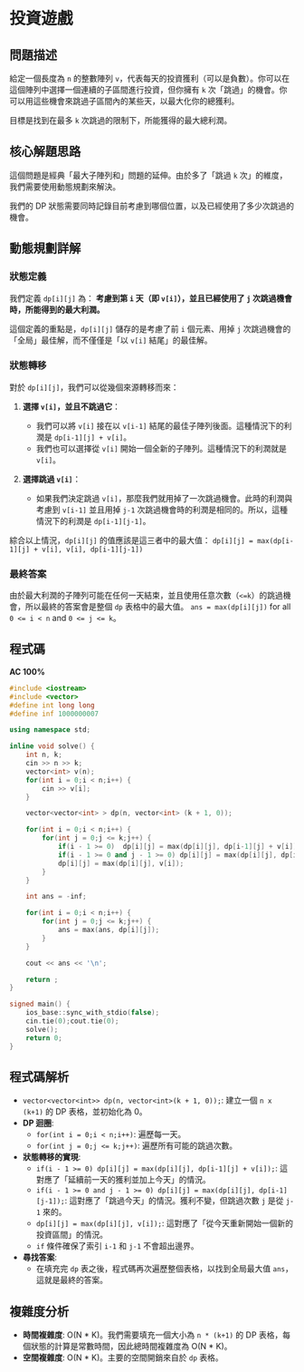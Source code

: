 # 投資遊戲

## 問題描述
給定一個長度為 `n` 的整數陣列 `v`，代表每天的投資獲利（可以是負數）。你可以在這個陣列中選擇一個連續的子區間進行投資，但你擁有 `k` 次「跳過」的機會。你可以用這些機會來跳過子區間內的某些天，以最大化你的總獲利。

目標是找到在最多 `k` 次跳過的限制下，所能獲得的最大總利潤。

## 核心解題思路
這個問題是經典「最大子陣列和」問題的延伸。由於多了「跳過 `k` 次」的維度，我們需要使用動態規劃來解決。

我們的 DP 狀態需要同時記錄目前考慮到哪個位置，以及已經使用了多少次跳過的機會。

## 動態規劃詳解

### 狀態定義
我們定義 `dp[i][j]` 為：
**考慮到第 `i` 天（即 `v[i]`），並且已經使用了 `j` 次跳過機會時，所能得到的最大利潤。**

這個定義的重點是，`dp[i][j]` 儲存的是考慮了前 `i` 個元素、用掉 `j` 次跳過機會的「全局」最佳解，而不僅僅是「以 `v[i]` 結尾」的最佳解。

### 狀態轉移
對於 `dp[i][j]`，我們可以從幾個來源轉移而來：

1.  **選擇 `v[i]`，並且不跳過它**：
    *   我們可以將 `v[i]` 接在以 `v[i-1]` 結尾的最佳子陣列後面。這種情況下的利潤是 `dp[i-1][j] + v[i]`。
    *   我們也可以選擇從 `v[i]` 開始一個全新的子陣列。這種情況下的利潤就是 `v[i]`。

2.  **選擇跳過 `v[i]`**：
    *   如果我們決定跳過 `v[i]`，那麼我們就用掉了一次跳過機會。此時的利潤與考慮到 `v[i-1]` 並且用掉 `j-1` 次跳過機會時的利潤是相同的。所以，這種情況下的利潤是 `dp[i-1][j-1]`。

綜合以上情況，`dp[i][j]` 的值應該是這三者中的最大值：
`dp[i][j] = max(dp[i-1][j] + v[i], v[i], dp[i-1][j-1])`

### 最終答案
由於最大利潤的子陣列可能在任何一天結束，並且使用任意次數（`<=k`）的跳過機會，所以最終的答案會是整個 `dp` 表格中的最大值。
`ans = max(dp[i][j])` for all `0 <= i < n` and `0 <= j <= k`。

## 程式碼
**AC 100%**
```cpp
#include <iostream>
#include <vector>
#define int long long
#define inf 1000000007

using namespace std;

inline void solve() {
    int n, k;
    cin >> n >> k;
    vector<int> v(n);
    for(int i = 0;i < n;i++) {
        cin >> v[i];
    }

    vector<vector<int> > dp(n, vector<int> (k + 1, 0));

    for(int i = 0;i < n;i++) {
        for(int j = 0;j <= k;j++) {
            if(i - 1 >= 0)  dp[i][j] = max(dp[i][j], dp[i-1][j] + v[i]);
            if(i - 1 >= 0 and j - 1 >= 0) dp[i][j] = max(dp[i][j], dp[i-1][j-1]);
            dp[i][j] = max(dp[i][j], v[i]);
        }
    }

    int ans = -inf;

    for(int i = 0;i < n;i++) {
        for(int j = 0;j <= k;j++) {
            ans = max(ans, dp[i][j]);
        }
    }

    cout << ans << '\n';

    return ;
}

signed main() {
    ios_base::sync_with_stdio(false);
    cin.tie(0);cout.tie(0);
    solve();
    return 0;
}
```

## 程式碼解析
*   `vector<vector<int>> dp(n, vector<int>(k + 1, 0));`: 建立一個 `n x (k+1)` 的 DP 表格，並初始化為 0。
*   **DP 迴圈**:
    *   `for(int i = 0;i < n;i++)`: 遍歷每一天。
    *   `for(int j = 0;j <= k;j++)`: 遍歷所有可能的跳過次數。
*   **狀態轉移的實現**:
    *   `if(i - 1 >= 0) dp[i][j] = max(dp[i][j], dp[i-1][j] + v[i]);`: 這對應了「延續前一天的獲利並加上今天」的情況。
    *   `if(i - 1 >= 0 and j - 1 >= 0) dp[i][j] = max(dp[i][j], dp[i-1][j-1]);`: 這對應了「跳過今天」的情況。獲利不變，但跳過次數 `j` 是從 `j-1` 來的。
    *   `dp[i][j] = max(dp[i][j], v[i]);`: 這對應了「從今天重新開始一個新的投資區間」的情況。
    *   `if` 條件確保了索引 `i-1` 和 `j-1` 不會超出邊界。
*   **尋找答案**:
    *   在填充完 `dp` 表之後，程式碼再次遍歷整個表格，以找到全局最大值 `ans`，這就是最終的答案。

## 複雜度分析
*   **時間複雜度**: O(N * K)。我們需要填充一個大小為 `n * (k+1)` 的 DP 表格，每個狀態的計算是常數時間，因此總時間複雜度為 O(N * K)。
*   **空間複雜度**: O(N * K)。主要的空間開銷來自於 `dp` 表格。